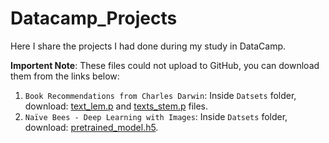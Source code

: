 # Datacamp_Projects
Here I share the projects I had done during my study in DataCamp.  

**Importent Note**: These files could not upload to GitHub, you can download them from the links below:  
1. `Book Recommendations from Charles Darwin`: Inside `Datsets` folder, download: [text_lem.p](https://drive.google.com/file/d/1-MnzH85NjgnHacqyPvpWYwXBbKj9niot/view?usp=sharing) and [texts_stem.p](https://drive.google.com/file/d/1-Eg09zOEGxNpMBwgv_4ZrahkAvoIUPUA/view?usp=sharing) files.
2. `Naïve Bees - Deep Learning with Images`: Inside `Datsets` folder, download:  [pretrained_model.h5](https://drive.google.com/file/d/1-N8bD0d9n4ob1XG2sUGf4tYUEFJiY2jK/view?usp=sharing).
